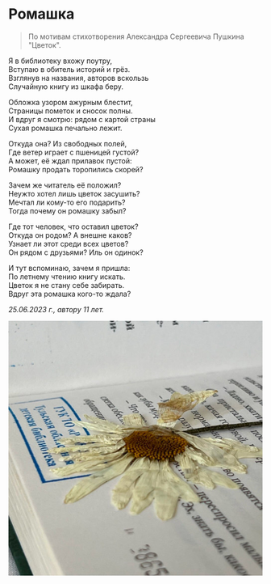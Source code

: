# Ромашка

> По мотивам стихотворения Александра Сергеевича Пушкина "Цветок".

Я в библиотеку вхожу поутру,  
Вступаю в обитель историй и грёз.  
Взглянув на названия, авторов вскользь  
Случайную книгу из шкафа беру.

Обложка узором ажурным блестит,  
Страницы пометок и сносок полны.  
И вдруг я смотрю: рядом с картой страны  
Сухая ромашка печально лежит.

Откуда она? Из свободных полей,  
Где ветер играет с пшеницей густой?  
А может, её ждал прилавок пустой:  
Ромашку продать торопились скорей?

Зачем же читатель её положил?  
Неужто хотел лишь цветок засушить?  
Мечтал ли кому-то его подарить?  
Тогда почему он ромашку забыл?

Где тот человек, что оставил цветок?  
Откуда он родом? А внешне каков?  
Узнает ли этот среди всех цветов?  
Он рядом с друзьями? Иль он одинок?

И тут вспоминаю, зачем я пришла:  
По летнему чтению книгу искать.  
Цветок я не стану себе забирать.  
Вдруг эта ромашка кого-то ждала?

*25.06.2023 г., автору 11 лет.*

![Ромашка](../images/chamomile.jpg)
